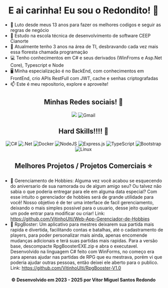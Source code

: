 <h1 align="center">E ai carinha! Eu sou o Redondito! 🤠</h1>

<ul>
  <li> 📖 Luto desde meus 13 anos para fazer os melhores codigos e seguir as regras de negócio</li>
  <li> 📘 Estudo na escola técnica de desenvolvimento de software CEEP Cianorte</li>
  <li> 📆 Atualmente tenho 3 anos na área de TI, desbravando cada vez mais essa floresta chamada programação</li>
  <li> 💻 Tenho conhecimentos em C# e seus derivados (WinFroms e Asp.Net Core), Typescript e Node</li>
  <li> 🖥️ Minha especialização é no BackEnd, com conhecimentos em FrontEnd, crio APIs RestFull com JWT, cache e senhas criptografadas</li>
  <li> 📫 Este é meu repositorio, explore e aproveite!</li>
</ul>

<h2 align="center">Minhas Redes sociais! 🎨</h2>

<div align="center">
  <a href="https://br.linkedin.com/in/vitor-miguel-santos-redondo-6b9b41284"><img src="https://img.shields.io/badge/linkedin-%230077B5.svg?style=for-the-badge&logo=linkedin&logoColor=white" /></a>
  <img alt="Gmail" src="https://img.shields.io/badge/<Gmail: thesantosredondo@gmail.com>-%2300AFF0.svg?style=for-the-badge&logo=Skype&logoColor=white"/>
</div>

<h2 align="center">Hard Skills!!!! 🎸</h2>

<div align="center">
  <img alt="C#" src="https://img.shields.io/badge/c%23-%23239120.svg?style=for-the-badge&logo=c-sharp&logoColor=white"/>

  <img alt=".Net" src="https://img.shields.io/badge/.NET-5C2D91?style=for-the-badge&logo=.net&logoColor=white"/>

  <img alt="Docker" src="https://img.shields.io/badge/docker-%230db7ed.svg?style=for-the-badge&logo=docker&logoColor=white"/>

  <img alt="NodeJS" src="https://img.shields.io/badge/node.js-%2343853D.svg?style=for-the-badge&logo=node-dot-js&logoColor=white"/>

  <img alt="Express.js" src="https://img.shields.io/badge/express.js-%23404d59.svg?style=for-the-badge&logo=express&logoColor=%2361DAFB"/>

  <img alt="TypeScript" src="https://img.shields.io/badge/typescript-%23007ACC.svg?style=for-the-badge&logo=typescript&logoColor=white"/>

  <img alt="Bootstrap" src="https://img.shields.io/badge/bootstrap-%23563D7C.svg?style=for-the-badge&logo=bootstrap&logoColor=white"/>

  <img alt="Linux" src="https://img.shields.io/badge/Linux-FCC624?style=for-the-badge&logo=linux&logoColor=black">
</div>

<h2 align="center">Melhores Projetos / Projetos Comerciais ⭐</h2>

<div>
  <ul>
  <li>🐣 Gerenciamento de Hobbies: Alguma vez você acabou se esquecendo do aniversario de sua namorada ou de algum amigo seu? Ou talvez não sabia o que poderia entregar para ele em alguma data especial? Com esse intuito o gerenciador de hobbies será de grande utilidade para você! Nosso objetivo é de ter uma interface de facil gerenciamento, deixando o mais simples possivel para o usuario, desse jeito qualquer um pode entrar para modificar ou criar! Link: <a href="https://github.com/VitinhoUlti/Web-App-Gerenciador-de-Hobbies">https://github.com/VitinhoUlti/Web-App-Gerenciador-de-Hobbies</a></li>

  <li>🎲 RpgBoster: Um aplicativo para mestres deixarem sua partida mais rapida e divertida, facilitando contas e batalhas, até o cadastramento de players, para poder personalizar mais ainda, apenas encomende mudanças adicionais e terá suas partidas mais rapidas. Para a versão base, descompacte RpgBoosterEXE.zip e abra o executavel. Desenvolvido na linguagem C# feito com WinForms, no começo era para apenas ajudar nas partidas de RPG que eu mestrava, porém vi que poderia ajudar outras pessoas, então deixei ele aberto para o publico. Link: <a href="https://github.com/VitinhoUlti/RpgBooster-V1.0">https://github.com/VitinhoUlti/RpgBooster-V1.0</a></li>
  </ul>
</div>

<h4 align="center">
  © Desenvolvido em 2023 - 2025 por Vitor Miguel Santos Redondo
</h4>

